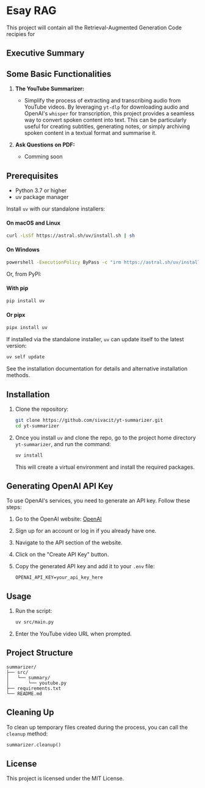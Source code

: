 # Esay RAG

This project will contain all the Retrieval-Augmented Generation Code recipies for 


## Executive Summary



## Some Basic Functionalities

1. **The YouTube Summarizer:**
    - Simplify the process of extracting and transcribing audio from YouTube videos. By leveraging `yt-dlp` for downloading audio and OpenAI's `whisper` for transcription, this project provides a seamless way to convert spoken content into text. This can be particularly useful for creating subtitles, generating notes, or simply archiving spoken content in a textual format and summarise it.

2. **Ask Questions on PDF:**
    - Comming soon
## Prerequisites

- Python 3.7 or higher
- uv package manager

Install `uv` with our standalone installers:

#### On macOS and Linux
```sh
curl -LsSf https://astral.sh/uv/install.sh | sh
```

#### On Windows
```sh
powershell -ExecutionPolicy ByPass -c "irm https://astral.sh/uv/install.ps1 | iex"
```

Or, from PyPI:

#### With pip
```sh
pip install uv
```

#### Or pipx
```sh
pipx install uv
```

If installed via the standalone installer, `uv` can update itself to the latest version:
```sh
uv self update
```

See the installation documentation for details and alternative installation methods.

## Installation

1. Clone the repository:

    ```sh
    git clone https://github.com/sivacit/yt-summarizer.git
    cd yt-summarizer
    ```

2. Once you install `uv` and clone the repo, go to the project home directory `yt-summarizer`, and run the command:

    ```sh
    uv install
    ```
    This will create a virtual environment and install the required packages.

## Generating OpenAI API Key

To use OpenAI's services, you need to generate an API key. Follow these steps:

1. Go to the OpenAI website: [OpenAI](https://platform.openai.com/settings/organization/api-keys)
2. Sign up for an account or log in if you already have one.
3. Navigate to the API section of the website.
4. Click on the "Create API Key" button.
5. Copy the generated API key and add it to your `.env` file:

    ```
    OPENAI_API_KEY=your_api_key_here
    ```

## Usage

1. Run the script:

    ```sh
    uv src/main.py
    ```

2. Enter the YouTube video URL when prompted.

## Project Structure

```
summarizer/
├── src/
│   └── summary/
│       └── youtube.py
├── requirements.txt
└── README.md
```

## Cleaning Up

To clean up temporary files created during the process, you can call the `cleanup` method:

```python
summarizer.cleanup()
```

## License

This project is licensed under the MIT License.
